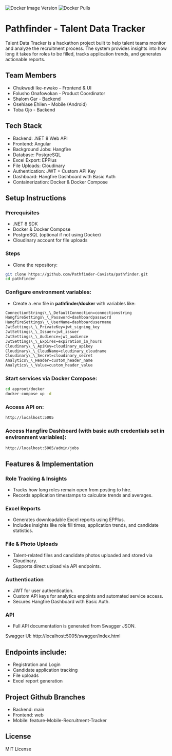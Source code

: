![Docker Image Version](https://img.shields.io/docker/v/blueclikk/pathfinder-api?sort=semver&label=version)
![Docker Pulls](https://img.shields.io/docker/pulls/blueclikk/pathfinder-api)

# Pathfinder - Talent Data Tracker

Talent Data Tracker is a hackathon project built to help talent teams monitor and analyze the recruitment process.
The system provides insights into how long it takes for roles to be filled, tracks application trends, and generates actionable reports.

## Team Members

- Chukwudi Ike-nwako – Frontend & UI
- Folusho Onafowokan - Product Coordinator
- Shalom Gar - Backend
- Osehiase Ehilen - Mobile (Android)
- Toba Ojo - Backend

## Tech Stack

- Backend: .NET 8 Web API
- Frontend: Angular
- Background Jobs: Hangfire
- Database: PostgreSQL
- Excel Export: EPPlus
- File Uploads: Cloudinary
- Authentication: JWT + Custom API Key
- Dashboard: Hangfire Dashboard with Basic Auth
- Containerization: Docker & Docker Compose

## Setup Instructions

### Prerequisites

- .NET 8 SDK
- Docker & Docker Compose
- PostgreSQL (optional if not using Docker)
- Cloudinary account for file uploads

### Steps

- Clone the repository:

```bash
git clone https://github.com/Pathfinder-Cavista/pathfinder.git
cd pathfinder
```

### Configure environment variables:

- Create a .env file in **pathfinder/docker** with variables like:

```bash
ConnectionStrings\_\_DefaultConnection=connectionstring
HangfireSettings\_\_Password=dashboardpassword
HangfireSettings\_\_UserName=dashboardusername
JwtSettings\_\_PrivateKey=jwt_signing_key
JwtSettings\_\_Issuer=jwt_issuer
JwtSettings\_\_Audience=jwt_audience
JwtSettings\_\_Expires=expiration_in_hours
Cloudinary\_\_ApiKey=cloudinary_apikey
Cloudinary\_\_CloudName=cloudinary_cloudname
Cloudinary\_\_Secret=cloudinary_secret
Analytics\_\_Header=custom_header_name
Analytics\_\_Value=custom_header_value
```

### Start services via Docker Compose:

```bash
cd approot/docker
docker-compose up -d
```

### Access API on:

```bash
http://localhost:5005
```

### Access Hangfire Dashboard (with basic auth credentials set in environment variables):

```bash
http://localhost:5005/admin/jobs
```

## Features & Implementation

### Role Tracking & Insights

- Tracks how long roles remain open from posting to hire.
- Records application timestamps to calculate trends and averages.

### Excel Reports

- Generates downloadable Excel reports using EPPlus.
- Includes insights like role fill times, application trends, and candidate statistics.

### File & Photo Uploads

- Talent-related files and candidate photos uploaded and stored via Cloudinary.
- Supports direct upload via API endpoints.

### Authentication

- JWT for user authentication.
- Custom API keys for analytics enpoints and automated service access.
- Secures Hangfire Dashboard with Basic Auth.

### API

- Full API documentation is generated from Swagger JSON.

Swagger UI: http://localhost:5005/swagger/index.html

## Endpoints include:

- Registration and Login
- Candidate application tracking
- File uploads
- Excel report generation

## Project Github Branches

- Backend: main
- Frontend: web
- Mobile: feature-Mobile-Recruitment-Tracker

## License

MIT License
